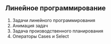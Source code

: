 ## Линейное программирование

1. Задачи линейного программирования
2. Анимация задач
3. Задача производственного планирования
4. Операторы Cases и  Select
